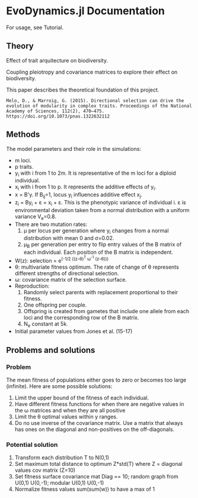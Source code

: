 # EvoDynamics.jl Documentation

For usage, see Tutorial.

## Theory

Effect of trait arquitecture on biodiversity.

Coupling pleiotropy and covariance matrices to explore their effect on biodiversity.

This paper describes the theoretical foundation of this project.

	Melo, D., & Marroig, G. (2015). Directional selection can drive the evolution of modularity in complex traits. Proceedings of the National Academy of Sciences, 112(2), 470–475. https://doi.org/10.1073/pnas.1322632112


## Methods

The model parameters and their role in the simulations:

* m loci.
* p traits.
* y<sub>i</sub> with i from 1 to 2m. It is representative of the m loci for a diploid individual.
* x<sub>i</sub> with i from 1 to p. It represents the additive effects of y<sub>i</sub>.
* x = B'y. If B<sub>ij</sub>=1, locus y<sub>i</sub> influences additive effect x<sub>j</sub>.
* z<sub>i</sub> = By<sub>i</sub> + ε = x<sub>i</sub> + ε. This is the phenotypic variance of individual i. ε is environmental deviation taken from a normal distribution with a uniform variance V<sub>e</sub>=0.8.
* There are two mutation rates:
  1. μ per locus per generation where y<sub>i</sub> changes from a normal distribution with mean 0 and σ=0.02.
  2. μ<sub>B</sub> per generation per entry to flip entry values of the B matrix of each individual. Each position of the B matrix is independent.
* W(z): selection = e<sup>(-1/2 ((z-θ)<sup>T</sup> ω<sup>-1</sup> (z-θ)))</sup>
* θ: multivariate fitness optimum. The rate of change of θ represents different strengths of directional selection.
* ω: covariance matrix of the selection surface.
* Reproduction:
  1. Randomly select parents with replacement proportional to their fitness.
	2. One offspring per couple.
	3. Offspring is created from gametes that include one allele from each loci and the corresponding row of the B matrix.
	4. N<sub>e</sub> constant at 5k.
* Initial parameter values from Jones et al. (15-17)

## Problems and solutions

### Problem 

The mean fitness of populations either goes to zero or becomes too large (infinite). Here are some possible solutions:

1. Limit the upper bound of the fitness of each individual.
2. Have different fitness functions for when there are negative values in the ω matrices and when they are all positive
3. Limit the θ optimal values within y ranges.
4. Do no use inverse of the covariance matrix. Use a matrix that always has ones on the diagonal and non-positives on the off-diagonals.

### Potential solution

1. Transform each distribution T to N(0,1)
2. Set maximum total distance to optimum Z*std(T) where Z = diagonal values cov matrix (Z=10)
3. Set fitness surface covariance mat Diag == 10; random graph from U(0,1) U(0,-1); modular U(0,1) U(0,-1)
4. Normalize fitness values sum(sum(w)) to have a max of 1
